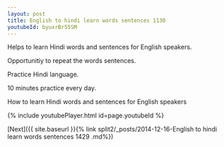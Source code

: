 ```yaml
---
layout: post
title: English to hindi learn words sentences 1130 
youtubeId: byuxrBr55SM
---
```

 
 
Helps to learn Hindi words and sentences for English speakers.

Opportunitiy to repeat the words sentences. 

Practice Hindi language. 
 
10 minutes practice every day. 
 
How to learn Hindi words and sentences for English speakers 
 
{% include youtubePlayer.html id=page.youtubeId %}
 
 
[Next]({{ site.baseurl }}{% link  split2/_posts/2014-12-16-English to hindi learn words sentences 1429 .md%})
 
